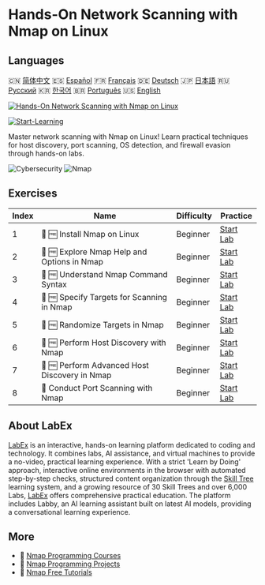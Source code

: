 # Hands-On Network Scanning with Nmap on Linux

## Languages

🇨🇳 [简体中文](README_zh.md) 🇪🇸 [Español](README_es.md) 🇫🇷 [Français](README_fr.md) 🇩🇪 [Deutsch](README_de.md) 🇯🇵 [日本語](README_ja.md) 🇷🇺 [Русский](README_ru.md) 🇰🇷 [한국어](README_ko.md) 🇧🇷 [Português](README_pt.md) 🇺🇸 [English](README.md) 

[![Hands-On Network Scanning with Nmap on Linux](https://cover-creator.labex.io/hands-on-network-scanning-with-nmap-on-linux.png)](https://labex.io/courses/hands-on-network-scanning-with-nmap-on-linux)

[![Start-Learning](https://img.shields.io/badge/Start-Learning-whitesmoke?style=for-the-badge)](https://labex.io/courses/hands-on-network-scanning-with-nmap-on-linux)

Master network scanning with Nmap on Linux! Learn practical techniques for host discovery, port scanning, OS detection, and firewall evasion through hands-on labs.

![Cybersecurity](https://img.shields.io/badge/Cybersecurity-whitesmoke?style=for-the-badge&logo=cybersecurity)
![Nmap](https://img.shields.io/badge/Nmap-whitesmoke?style=for-the-badge&logo=nmap)


## Exercises

|   Index | Name                                          | Difficulty   | Practice                                                                                                                                                              |
|---------|-----------------------------------------------|--------------|-----------------------------------------------------------------------------------------------------------------------------------------------------------------------|
|       1 | 🧩 🆓 Install Nmap on Linux                   | Beginner     | <a target='_blank' href='https://labex.io/labs/nmap-install-nmap-on-linux-530181?course=hands-on-network-scanning-with-nmap-on-linux'>Start Lab</a>                   |
|       2 | 🧩 🆓 Explore Nmap Help and Options in Nmap   | Beginner     | <a target='_blank' href='https://labex.io/labs/nmap-explore-nmap-help-and-options-in-nmap-547101?course=hands-on-network-scanning-with-nmap-on-linux'>Start Lab</a>   |
|       3 | 🧩 🆓 Understand Nmap Command Syntax          | Beginner     | <a target='_blank' href='https://labex.io/labs/nmap-understand-nmap-command-syntax-530159?course=hands-on-network-scanning-with-nmap-on-linux'>Start Lab</a>          |
|       4 | 🧩 🆓 Specify Targets for Scanning in Nmap    | Beginner     | <a target='_blank' href='https://labex.io/labs/nmap-specify-targets-for-scanning-in-nmap-530185?course=hands-on-network-scanning-with-nmap-on-linux'>Start Lab</a>    |
|       5 | 🧩 🆓 Randomize Targets in Nmap               | Beginner     | <a target='_blank' href='https://labex.io/labs/nmap-randomize-targets-in-nmap-547108?course=hands-on-network-scanning-with-nmap-on-linux'>Start Lab</a>               |
|       6 | 🧩 🆓 Perform Host Discovery with Nmap        | Beginner     | <a target='_blank' href='https://labex.io/labs/nmap-perform-host-discovery-with-nmap-530184?course=hands-on-network-scanning-with-nmap-on-linux'>Start Lab</a>        |
|       7 | 🧩 🆓 Perform Advanced Host Discovery in Nmap | Beginner     | <a target='_blank' href='https://labex.io/labs/nmap-perform-advanced-host-discovery-in-nmap-547102?course=hands-on-network-scanning-with-nmap-on-linux'>Start Lab</a> |
|       8 | 🧩  Conduct Port Scanning with Nmap           | Beginner     | <a target='_blank' href='https://labex.io/labs/nmap-conduct-port-scanning-with-nmap-530176?course=hands-on-network-scanning-with-nmap-on-linux'>Start Lab</a>         |

## About LabEx

[LabEx](https://labex.io) is an interactive, hands-on learning platform dedicated to coding and technology. It combines labs, AI assistance, and virtual machines to provide a no-video, practical learning experience. With a strict 'Learn by Doing' approach, interactive online environments in the browser with automated step-by-step checks, structured content organization through the [Skill Tree](https://labex.io/learn) learning system, and a growing resource of 30 Skill Trees and over 6,000 Labs, [LabEx](https://labex.io) offers comprehensive practical education. The platform includes Labby, an AI learning assistant built on latest AI models, providing a conversational learning experience.

## More

- 🔗 [Nmap Programming Courses](https://github.com/labex-labs/awesome-programming-courses)
- 🔗 [Nmap Programming Projects](https://github.com/labex-labs/awesome-programming-projects)
- 🔗 [Nmap Free Tutorials](https://github.com/labex-labs/nmap-free-tutorials)


